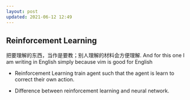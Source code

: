 ```yaml
---
layout: post
updated: 2021-06-12 12:49
---
```


## Reinforcement Learning

把要理解的东西，当作是要教；别人理解的材料会方便理解. And for this one I am writing in English simply because vim is good for English

- Reinforcement Learning train agent such that the agent is learn to correct their own action.

- Difference between reinforcement learning and neural network.

